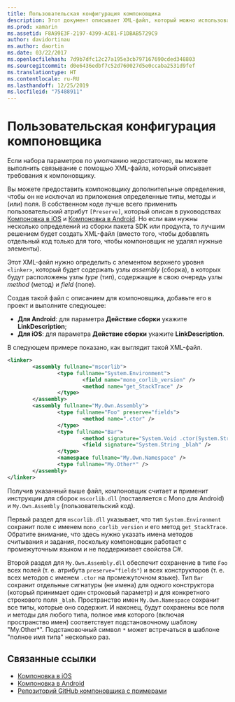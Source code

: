 ```yaml
---
title: Пользовательская конфигурация компоновщика
description: Этот документ описывает XML-файл, который можно использовать для настройки компоновщика, чтобы явно предотвратить исключение необходимого кода из связанного приложения.
ms.prod: xamarin
ms.assetid: F8A99E3F-2197-4399-AC81-F1DBAB5729C9
author: davidortinau
ms.author: daortin
ms.date: 03/22/2017
ms.openlocfilehash: 7d9b7dfc12c27a195e3cb797167690cded348803
ms.sourcegitcommit: d0e6436edbf7c52d760027d5e0ccaba2531d9fef
ms.translationtype: HT
ms.contentlocale: ru-RU
ms.lasthandoff: 12/25/2019
ms.locfileid: "75488911"
---
```

# <a name="custom-linker-configuration"></a>Пользовательская конфигурация компоновщика

Если набора параметров по умолчанию недостаточно, вы можете выполнить связывание с помощью XML-файла, который описывает требования к компоновщику.

Вы можете предоставить компоновщику дополнительные определения, чтобы он не исключал из приложения определенные типы, методы и (или) поля. В собственном коде лучше всего применить пользовательский атрибут `[Preserve]`, который описан в руководствах [Компоновка в iOS](~/ios/deploy-test/linker.md) и [Компоновка в Android](~/android/deploy-test/linker.md).
Но если вам нужны несколько определений из сборки пакета SDK или продукта, то лучшим решением будет создать XML-файл (вместо того, чтобы добавлять отдельный код только для того, чтобы компоновщик не удалял нужные элементы).

Этот XML-файл нужно определить с элементом верхнего уровня `<linker>`, который будет содержать узлы *assembly* (сборка), в которых будут расположены узлы *type* (тип), содержащие в свою очередь узлы *method* (метод) и *field* (поле).

Создав такой файл с описанием для компоновщика, добавьте его в проект и выполните следующее:

- **Для Android**: для параметра **Действие сборки** укажите **LinkDescription**;
- **Для iOS**: для параметра **Действие сборки** укажите **LinkDescription**.

В следующем примере показано, как выглядит такой XML-файл.

```xml
<linker>
        <assembly fullname="mscorlib">
                <type fullname="System.Environment">
                        <field name="mono_corlib_version" />
                        <method name="get_StackTrace" />
                </type>
        </assembly>
        <assembly fullname="My.Own.Assembly">
                <type fullname="Foo" preserve="fields">
                        <method name=".ctor" />
                </type>
                <type fullname="Bar">
                        <method signature="System.Void .ctor(System.String)" />
                        <field signature="System.String _blah" />
                </type>
                <namespace fullname="My.Own.Namespace" />
                <type fullname="My.Other*" />
        </assembly>
</linker>
```

Получив указанный выше файл, компоновщик считает и применит инструкции для сборок `mscorlib.dll` (поставляется с Mono для Android) и `My.Own.Assembly` (пользовательский код).

Первый раздел для `mscorlib.dll` указывает, что тип `System.Environment` сохранит поле с именем `mono_corlib_version` и его метод `get_StackTrace`.
Обратите внимание, что здесь нужно указать имена методов считывания и задания, поскольку компоновщик работает с промежуточным языком и не поддерживает свойства C#.

Второй раздел для `My.Own.Assembly.dll` обеспечит сохранение в типе `Foo` всех полей (т. е. атрибута `preserve="fields"`) и всех конструкторов (т. е. всех методов с именем `.ctor` на промежуточном языке). Тип `Bar` сохранит отдельные сигнатуры (не имена) для одного конструктора (который принимает один строковый параметр) и для конкретного строкового поля `_blah`.
Пространство имен `My.Own.Namespace` сохранит все типы, которые оно содержит.
И наконец, будут сохранены все поля и методы для любого типа, полное имя которого (включая пространство имен) соответствует подстановочному шаблону "My.Other\*". Подстановочный символ `*` может встречаться в шаблоне "полное имя типа" несколько раз.

## <a name="related-links"></a>Связанные ссылки

- [Компоновка в iOS](~/ios/deploy-test/linker.md)
- [Компоновка в Android](~/android/deploy-test/linker.md)
- [Репозиторий GitHub компоновщика с примерами](https://github.com/mono/linker)
